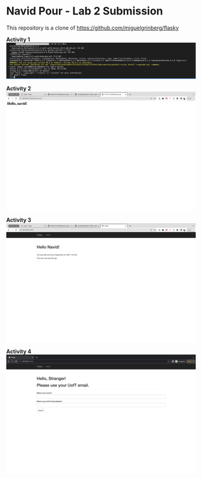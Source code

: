 # Navid Pour - Lab 2 Submission
This repository is a clone of https://github.com/miguelgrinberg/flasky

**Activity 1**
![Activity 1 Screenshot](./screenshot_1.png)

**Activity 2**
![Activity 2 Screenshot](./screenshot_3.png)

**Activity 3**
![Activity 3 Screenshot](./screenshot_4.png)

**Activity 4**
![Activity 4 Screenshot 1](./screenshot_5.png)